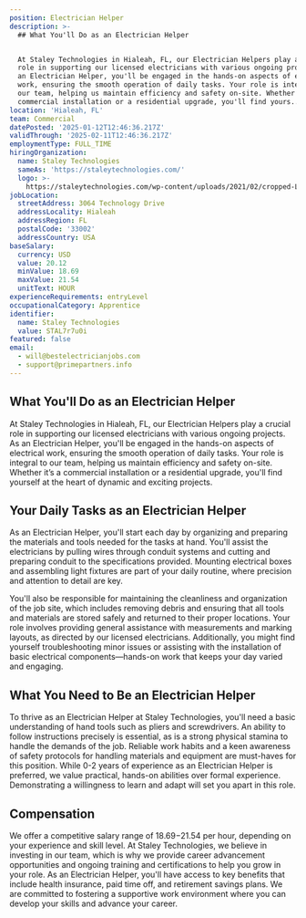 ```yaml
---
position: Electrician Helper
description: >-
  ## What You'll Do as an Electrician Helper


  At Staley Technologies in Hialeah, FL, our Electrician Helpers play a crucial
  role in supporting our licensed electricians with various ongoing projects. As
  an Electrician Helper, you'll be engaged in the hands-on aspects of electrical
  work, ensuring the smooth operation of daily tasks. Your role is integral to
  our team, helping us maintain efficiency and safety on-site. Whether it’s a
  commercial installation or a residential upgrade, you'll find yours...
location: 'Hialeah, FL'
team: Commercial
datePosted: '2025-01-12T12:46:36.217Z'
validThrough: '2025-02-11T12:46:36.217Z'
employmentType: FULL_TIME
hiringOrganization:
  name: Staley Technologies
  sameAs: 'https://staleytechnologies.com/'
  logo: >-
    https://staleytechnologies.com/wp-content/uploads/2021/02/cropped-Logo_StaleyTechnologies.png
jobLocation:
  streetAddress: 3064 Technology Drive
  addressLocality: Hialeah
  addressRegion: FL
  postalCode: '33002'
  addressCountry: USA
baseSalary:
  currency: USD
  value: 20.12
  minValue: 18.69
  maxValue: 21.54
  unitText: HOUR
experienceRequirements: entryLevel
occupationalCategory: Apprentice
identifier:
  name: Staley Technologies
  value: STAL7r7u0i
featured: false
email:
  - will@bestelectricianjobs.com
  - support@primepartners.info
---
```




## What You'll Do as an Electrician Helper

At Staley Technologies in Hialeah, FL, our Electrician Helpers play a crucial role in supporting our licensed electricians with various ongoing projects. As an Electrician Helper, you'll be engaged in the hands-on aspects of electrical work, ensuring the smooth operation of daily tasks. Your role is integral to our team, helping us maintain efficiency and safety on-site. Whether it’s a commercial installation or a residential upgrade, you'll find yourself at the heart of dynamic and exciting projects.

## Your Daily Tasks as an Electrician Helper

As an Electrician Helper, you'll start each day by organizing and preparing the materials and tools needed for the tasks at hand. You'll assist the electricians by pulling wires through conduit systems and cutting and preparing conduit to the specifications provided. Mounting electrical boxes and assembling light fixtures are part of your daily routine, where precision and attention to detail are key.

You'll also be responsible for maintaining the cleanliness and organization of the job site, which includes removing debris and ensuring that all tools and materials are stored safely and returned to their proper locations. Your role involves providing general assistance with measurements and marking layouts, as directed by our licensed electricians. Additionally, you might find yourself troubleshooting minor issues or assisting with the installation of basic electrical components—hands-on work that keeps your day varied and engaging.

## What You Need to Be an Electrician Helper

To thrive as an Electrician Helper at Staley Technologies, you'll need a basic understanding of hand tools such as pliers and screwdrivers. An ability to follow instructions precisely is essential, as is a strong physical stamina to handle the demands of the job. Reliable work habits and a keen awareness of safety protocols for handling materials and equipment are must-haves for this position. While 0-2 years of experience as an Electrician Helper is preferred, we value practical, hands-on abilities over formal experience. Demonstrating a willingness to learn and adapt will set you apart in this role.

## Compensation

We offer a competitive salary range of $18.69-$21.54 per hour, depending on your experience and skill level. At Staley Technologies, we believe in investing in our team, which is why we provide career advancement opportunities and ongoing training and certifications to help you grow in your role. As an Electrician Helper, you'll have access to key benefits that include health insurance, paid time off, and retirement savings plans. We are committed to fostering a supportive work environment where you can develop your skills and advance your career.